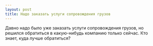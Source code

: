 ```yaml
---
layout: post 
title: Надо заказать услуги сопровождения грузов 
--- 
```

Давно надо было уже заказать услуги сопровождения грузов, но решился обратиться в какую-нибудь компанию только сейчас. Кто знает, куда лучше обратиться?